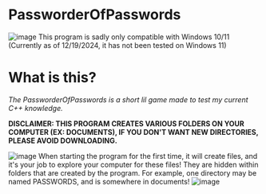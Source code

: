 # PassworderOfPasswords
![image](https://github.com/user-attachments/assets/b8aadcc1-f684-4b2b-a275-b987fb1a607a)
This program is sadly only compatible with Windows 10/11 (Currently as of 12/19/2024, it has not been tested on Windows 11)

# What is this?
*The PassworderOfPasswords is a short lil game made to test my current C++ knowledge.*

**DISCLAIMER: THIS PROGRAM CREATES VARIOUS FOLDERS ON YOUR COMPUTER (EX: DOCUMENTS), IF YOU DON'T WANT NEW DIRECTORIES, PLEASE AVOID DOWNLOADING.**

![image](https://github.com/user-attachments/assets/72de2d1b-b8f4-4aa5-bef0-b19f8f8180fd)
When starting the program for the first time, it will create files, and it's your job to explore your computer for these files! They are hidden within folders that are created by the program. For example, one directory may be named PASSWORDS, and is somewhere in documents!
![image](https://github.com/user-attachments/assets/7d110e9b-321b-4dc7-98be-336649c8df9c)


